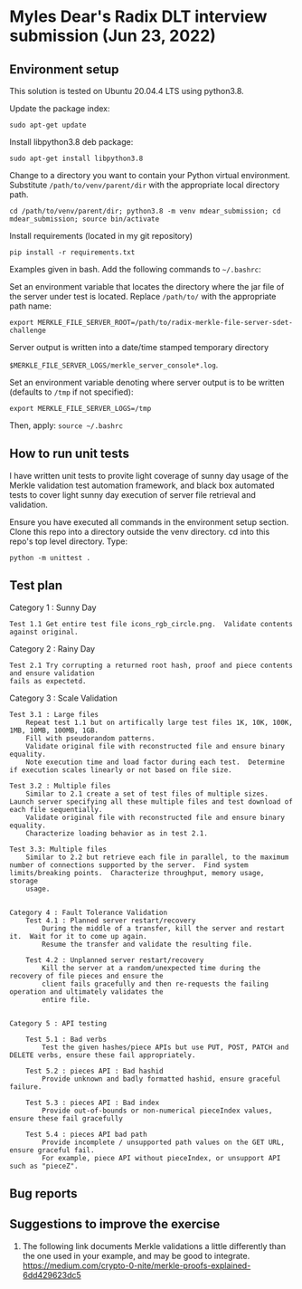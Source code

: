# Myles Dear's Radix DLT interview submission (Jun 23, 2022)

## Environment setup
This solution is tested on Ubuntu 20.04.4 LTS using python3.8.

Update the package index:

`sudo apt-get update`

Install libpython3.8 deb package:

`sudo apt-get install libpython3.8`

Change to a directory you want to contain your Python virtual environment.
Substitute `/path/to/venv/parent/dir` with the appropriate local directory path.

`cd /path/to/venv/parent/dir; python3.8 -m venv mdear_submission; cd mdear_submission; source bin/activate`

Install requirements (located in my git repository)

`pip install -r requirements.txt`

Examples given in bash.  Add the following commands to `~/.bashrc`:

Set an environment variable that locates the directory where the jar file
of the server under test is located.  Replace `/path/to/` with the appropriate path name:

`export MERKLE_FILE_SERVER_ROOT=/path/to/radix-merkle-file-server-sdet-challenge`

Server output is written into a date/time stamped temporary directory

`$MERKLE_FILE_SERVER_LOGS/merkle_server_console*.log`.

Set an environment variable denoting where server output is to be written
(defaults to `/tmp` if not specified):

`export MERKLE_FILE_SERVER_LOGS=/tmp`

Then, apply:
`source ~/.bashrc`


## How to run unit tests
I have written unit tests to provite light coverage of sunny day usage of
the Merkle validation test automation framework, and black box automated
tests to cover light sunny day execution of server file retrieval and validation.

Ensure you have executed all commands in the environment setup section.
Clone this repo into a directory outside the venv directory.
cd into this repo's top level directory.
Type:

`python -m unittest .`

## Test plan

Category 1 : Sunny Day

    Test 1.1 Get entire test file icons_rgb_circle.png.  Validate contents against original.


Category 2 : Rainy Day

    Test 2.1 Try corrupting a returned root hash, proof and piece contents and ensure validation
    fails as expectetd.


Category 3 : Scale Validation

    Test 3.1 : Large files
        Repeat test 1.1 but on artifically large test files 1K, 10K, 100K, 1MB, 10MB, 100MB, 1GB.
        Fill with pseudorandom patterns.
        Validate original file with reconstructed file and ensure binary equality.
        Note execution time and load factor during each test.  Determine if execution scales linearly or not based on file size.

    Test 3.2 : Multiple files
        Similar to 2.1 create a set of test files of multiple sizes.  Launch server specifying all these multiple files and test download of each file sequentially.
        Validate original file with reconstructed file and ensure binary equality.
        Characterize loading behavior as in test 2.1.

    Test 3.3: Multiple files
        Similar to 2.2 but retrieve each file in parallel, to the maximum number of connections supported by the server.  Find system limits/breaking points.  Characterize throughput, memory usage, storage
        usage.


    Category 4 : Fault Tolerance Validation
        Test 4.1 : Planned server restart/recovery 
            During the middle of a transfer, kill the server and restart it.  Wait for it to come up again.
            Resume the transfer and validate the resulting file.

        Test 4.2 : Unplanned server restart/recovery 
            Kill the server at a random/unexpected time during the recovery of file pieces and ensure the
            client fails gracefully and then re-requests the failing operation and ultimately validates the
            entire file.


    Category 5 : API testing

        Test 5.1 : Bad verbs
            Test the given hashes/piece APIs but use PUT, POST, PATCH and DELETE verbs, ensure these fail appropriately.

        Test 5.2 : pieces API : Bad hashid
            Provide unknown and badly formatted hashid, ensure graceful failure.

        Test 5.3 : pieces API : Bad index
            Provide out-of-bounds or non-numerical pieceIndex values, ensure these fail gracefully

        Test 5.4 : pieces API bad path
            Provide incomplete / unsupported path values on the GET URL, ensure graceful fail.
            For example, piece API without pieceIndex, or unsupport API such as "pieceZ".


## Bug reports

## Suggestions to improve the exercise
1. The following link documents Merkle validations a little differently than the one used in 
your example, and may be good to integrate.
https://medium.com/crypto-0-nite/merkle-proofs-explained-6dd429623dc5

